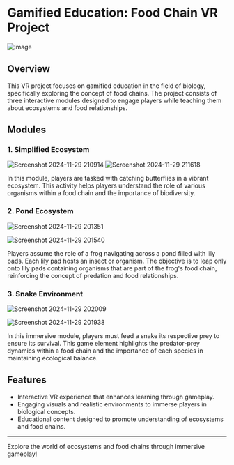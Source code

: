 # Gamified Education: Food Chain VR Project
![image](https://github.com/user-attachments/assets/86b77de2-b132-4215-a544-477686a1ca4c)



## Overview
This VR project focuses on gamified education in the field of biology, specifically exploring the concept of food chains. The project consists of three interactive modules designed to engage players while teaching them about ecosystems and food relationships.

## Modules

### 1. Simplified Ecosystem
![Screenshot 2024-11-29 210914](https://github.com/user-attachments/assets/441d9f4c-d54f-400d-be8b-ff733ac57b38)
![Screenshot 2024-11-29 211618](https://github.com/user-attachments/assets/a29d559a-e98b-476d-9618-9dc2eceb7b08)


In this module, players are tasked with catching butterflies in a vibrant ecosystem. This activity helps players understand the role of various organisms within a food chain and the importance of biodiversity.

### 2. Pond Ecosystem
![Screenshot 2024-11-29 201351](https://github.com/user-attachments/assets/fbb626f7-3072-4f52-b9c8-d533e80ba46b)

![Screenshot 2024-11-29 201540](https://github.com/user-attachments/assets/92015d41-5ad3-4bac-9f5a-8de879c9c84a)

Players assume the role of a frog navigating across a pond filled with lily pads. Each lily pad hosts an insect or organism. The objective is to leap only onto lily pads containing organisms that are part of the frog's food chain, reinforcing the concept of predation and food relationships.

### 3. Snake Environment
![Screenshot 2024-11-29 202009](https://github.com/user-attachments/assets/9991a146-76d1-4531-88ae-1b1e05f0254c)

![Screenshot 2024-11-29 201938](https://github.com/user-attachments/assets/f7cef0c8-bfbb-48e1-bf57-23b9fac5c575)

In this immersive module, players must feed a snake its respective prey to ensure its survival. This game element highlights the predator-prey dynamics within a food chain and the importance of each species in maintaining ecological balance.

## Features
- Interactive VR experience that enhances learning through gameplay.
- Engaging visuals and realistic environments to immerse players in biological concepts.
- Educational content designed to promote understanding of ecosystems and food chains.

---

Explore the world of ecosystems and food chains through immersive gameplay!
